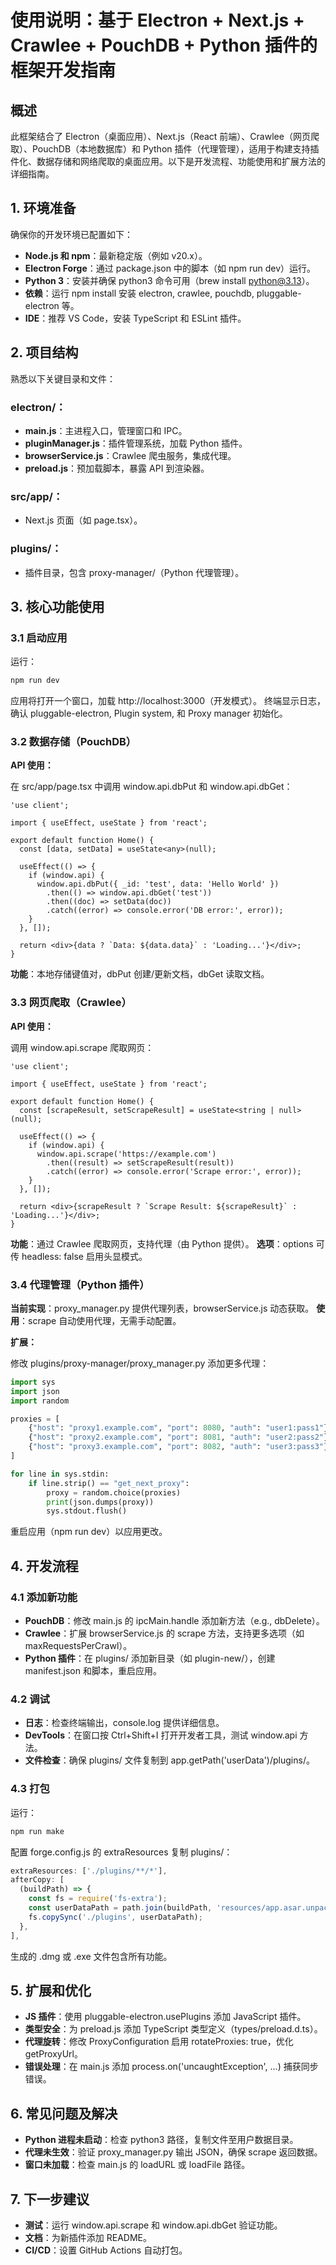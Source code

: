 # 使用说明：基于 Electron + Next.js + Crawlee + PouchDB + Python 插件的框架开发指南

## 概述

此框架结合了 Electron（桌面应用）、Next.js（React 前端）、Crawlee（网页爬取）、PouchDB（本地数据库）和 Python 插件（代理管理），适用于构建支持插件化、数据存储和网络爬取的桌面应用。以下是开发流程、功能使用和扩展方法的详细指南。

## 1. 环境准备

确保你的开发环境已配置如下：

- **Node.js 和 npm**：最新稳定版（例如 v20.x）。
- **Electron Forge**：通过 package.json 中的脚本（如 npm run dev）运行。
- **Python 3**：安装并确保 python3 命令可用（brew install python@3.13）。
- **依赖**：运行 npm install 安装 electron, crawlee, pouchdb, pluggable-electron 等。
- **IDE**：推荐 VS Code，安装 TypeScript 和 ESLint 插件。

## 2. 项目结构

熟悉以下关键目录和文件：

### electron/：
- **main.js**：主进程入口，管理窗口和 IPC。
- **pluginManager.js**：插件管理系统，加载 Python 插件。
- **browserService.js**：Crawlee 爬虫服务，集成代理。
- **preload.js**：预加载脚本，暴露 API 到渲染器。

### src/app/：
- Next.js 页面（如 page.tsx）。

### plugins/：
- 插件目录，包含 proxy-manager/（Python 代理管理）。

## 3. 核心功能使用

### 3.1 启动应用

运行：
```bash
npm run dev
```

应用将打开一个窗口，加载 http://localhost:3000（开发模式）。
终端显示日志，确认 pluggable-electron, Plugin system, 和 Proxy manager 初始化。

### 3.2 数据存储（PouchDB）

**API 使用：**

在 src/app/page.tsx 中调用 window.api.dbPut 和 window.api.dbGet：

```tsx
'use client';

import { useEffect, useState } from 'react';

export default function Home() {
  const [data, setData] = useState<any>(null);

  useEffect(() => {
    if (window.api) {
      window.api.dbPut({ _id: 'test', data: 'Hello World' })
        .then(() => window.api.dbGet('test'))
        .then((doc) => setData(doc))
        .catch((error) => console.error('DB error:', error));
    }
  }, []);

  return <div>{data ? `Data: ${data.data}` : 'Loading...'}</div>;
}
```

**功能**：本地存储键值对，dbPut 创建/更新文档，dbGet 读取文档。

### 3.3 网页爬取（Crawlee）

**API 使用：**

调用 window.api.scrape 爬取网页：

```tsx
'use client';

import { useEffect, useState } from 'react';

export default function Home() {
  const [scrapeResult, setScrapeResult] = useState<string | null>(null);

  useEffect(() => {
    if (window.api) {
      window.api.scrape('https://example.com')
        .then((result) => setScrapeResult(result))
        .catch((error) => console.error('Scrape error:', error));
    }
  }, []);

  return <div>{scrapeResult ? `Scrape Result: ${scrapeResult}` : 'Loading...'}</div>;
}
```

**功能**：通过 Crawlee 爬取网页，支持代理（由 Python 提供）。
**选项**：options 可传 headless: false 启用头显模式。

### 3.4 代理管理（Python 插件）

**当前实现**：proxy_manager.py 提供代理列表，browserService.js 动态获取。
**使用**：scrape 自动使用代理，无需手动配置。

**扩展：**

修改 plugins/proxy-manager/proxy_manager.py 添加更多代理：

```python
import sys
import json
import random

proxies = [
    {"host": "proxy1.example.com", "port": 8080, "auth": "user1:pass1"},
    {"host": "proxy2.example.com", "port": 8081, "auth": "user2:pass2"},
    {"host": "proxy3.example.com", "port": 8082, "auth": "user3:pass3"}
]

for line in sys.stdin:
    if line.strip() == "get_next_proxy":
        proxy = random.choice(proxies)
        print(json.dumps(proxy))
        sys.stdout.flush()
```

重启应用（npm run dev）以应用更改。

## 4. 开发流程

### 4.1 添加新功能

- **PouchDB**：修改 main.js 的 ipcMain.handle 添加新方法（e.g., dbDelete）。
- **Crawlee**：扩展 browserService.js 的 scrape 方法，支持更多选项（如 maxRequestsPerCrawl）。
- **Python 插件**：在 plugins/ 添加新目录（如 plugin-new/），创建 manifest.json 和脚本，重启应用。

### 4.2 调试

- **日志**：检查终端输出，console.log 提供详细信息。
- **DevTools**：在窗口按 Ctrl+Shift+I 打开开发者工具，测试 window.api 方法。
- **文件检查**：确保 plugins/ 文件复制到 app.getPath('userData')/plugins/。

### 4.3 打包

运行：
```bash
npm run make
```

配置 forge.config.js 的 extraResources 复制 plugins/：

```javascript
extraResources: ['./plugins/**/*'],
afterCopy: [
  (buildPath) => {
    const fs = require('fs-extra');
    const userDataPath = path.join(buildPath, 'resources/app.asar.unpacked/userData/plugins');
    fs.copySync('./plugins', userDataPath);
  },
],
```

生成的 .dmg 或 .exe 文件包含所有功能。

## 5. 扩展和优化

- **JS 插件**：使用 pluggable-electron.usePlugins 添加 JavaScript 插件。
- **类型安全**：为 preload.js 添加 TypeScript 类型定义（types/preload.d.ts）。
- **代理旋转**：修改 ProxyConfiguration 启用 rotateProxies: true，优化 getProxyUrl。
- **错误处理**：在 main.js 添加 process.on('uncaughtException', ...) 捕获同步错误。

## 6. 常见问题及解决

- **Python 进程未启动**：检查 python3 路径，复制文件至用户数据目录。
- **代理未生效**：验证 proxy_manager.py 输出 JSON，确保 scrape 返回数据。
- **窗口未加载**：检查 main.js 的 loadURL 或 loadFile 路径。

## 7. 下一步建议

- **测试**：运行 window.api.scrape 和 window.api.dbGet 验证功能。
- **文档**：为新插件添加 README。
- **CI/CD**：设置 GitHub Actions 自动打包。
